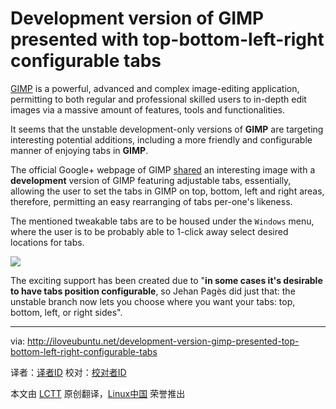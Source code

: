 Development version of GIMP presented with top-bottom-left-right configurable tabs
================================================================================
[GIMP][1] is a powerful, advanced and complex image-editing application, permitting to both regular and professional skilled users to in-depth edit images via a massive amount of features, tools and functionalities.

It seems that the unstable development-only versions of **GIMP** are targeting interesting potential additions, including a more friendly and configurable manner of enjoying tabs in **GIMP**.

The official Google+ webpage of GIMP [shared][2] an interesting image with a **development** version of GIMP featuring adjustable tabs, essentially, allowing the user to set the tabs in GIMP on top, bottom, left and right areas, therefore, permitting an easy rearranging of tabs per-one's likeness.

The mentioned tweakable tabs are to be housed under the `Windows` menu, where the user is to be probably able to 1-click away select desired locations for tabs.

![](http://iloveubuntu.net/pictures_me/gimp%20development%20tabs.png)

The exciting support has been created due to "**in some cases it's desirable to have tabs position configurable**, so Jehan Pagès did just that: the unstable branch now lets you choose where you want your tabs: top, bottom, left, or right sides".

--------------------------------------------------------------------------------

via: http://iloveubuntu.net/development-version-gimp-presented-top-bottom-left-right-configurable-tabs

译者：[译者ID](https://github.com/译者ID) 校对：[校对者ID](https://github.com/校对者ID)

本文由 [LCTT](https://github.com/LCTT/TranslateProject) 原创翻译，[Linux中国](http://linux.cn/) 荣誉推出

[1]:http://www.gimp.org/
[2]:https://plus.google.com/116634837115748851709/posts/KuXpxUf8iVm